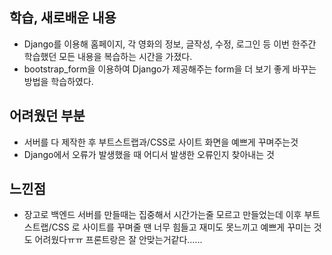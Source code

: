 ## 학습, 새로배운 내용

- Django를 이용해 홈페이지, 각 영화의 정보, 글작성, 수정, 로그인 등 이번 한주간 학습했던 모든 내용을 복습하는 시간을 가졌다.
- bootstrap_form을 이용하여 Django가 제공해주는 form을 더 보기 좋게 바꾸는 방법을 학습하였다.

## 어려웠던 부분

- 서버를 다 제작한 후 부트스트랩과/CSS로 사이트 화면을 예쁘게 꾸며주는것
- Django에서 오류가 발생했을 때 어디서 발생한 오류인지 찾아내는 것

## 느낀점

- 장고로 백엔드 서버를 만들때는 집중해서 시간가는줄 모르고 만들었는데
  이후 부트스트랩/CSS 로 사이트를 꾸며줄 땐 너무 힘들고 재미도 못느끼고 예쁘게 꾸미는 것도 어려웠다ㅠㅠ 프론트랑은 잘 안맞는거같다......

